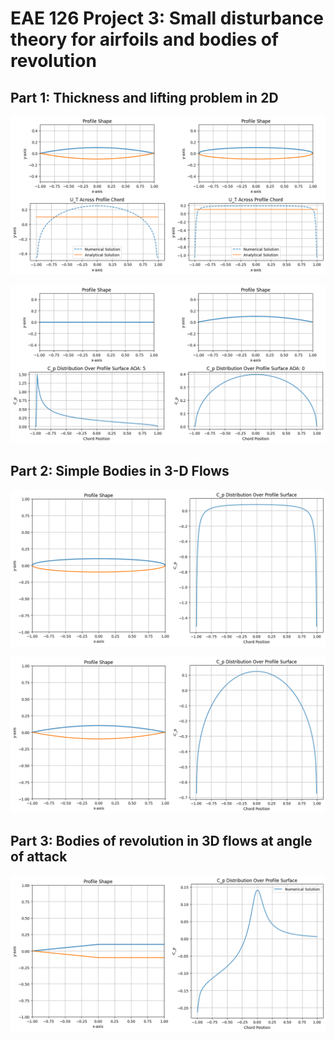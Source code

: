 # EAE 126 Project 3: Small disturbance theory for airfoils and bodies of revolution

## Part 1: Thickness and lifting problem in 2D

<p align="center">
  <img src="https://github.com/dpwiese/eae-126-python/blob/main/project3/fig/project3_part1a.png?raw=true" width="600">
</p>

<p align="center">
  <img src="https://github.com/dpwiese/eae-126-python/blob/main/project3/fig/project3_part1b.png?raw=true" width="600">
</p>

## Part 2: Simple Bodies in 3-D Flows

<p align="center">
  <img src="https://github.com/dpwiese/eae-126-python/blob/main/project3/fig/project3_part2a_ellipsoid.png?raw=true" width="600">
</p>

<p align="center">
  <img src="https://github.com/dpwiese/eae-126-python/blob/main/project3/fig/project3_part2a_biconvex.png?raw=true" width="600">
</p>

## Part 3: Bodies of revolution in 3D flows at angle of attack

<p align="center">
  <img src="https://github.com/dpwiese/eae-126-python/blob/main/project3/fig/project3_part3.png?raw=true" width="600">
</p>
